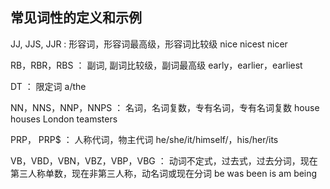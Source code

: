 ## 常见词性的定义和示例

JJ, JJS, JJR : 形容词，形容词最高级，形容词比较级 nice nicest nicer

RB，RBR，RBS ： 副词, 副词比较级，副词最高级 early，earlier，earliest

DT ： 限定词 a/the

NN，NNS，NNP，NNPS ： 名词，名词复数，专有名词，专有名词复数 house houses London teamsters

PRP， PRP$ ： 人称代词，物主代词 he/she/it/himself/，his/her/its

VB，VBD，VBN，VBZ，VBP，VBG ： 动词不定式，过去式，过去分词，现在第三人称单数，现在非第三人称，动名词或现在分词 be was been is am being